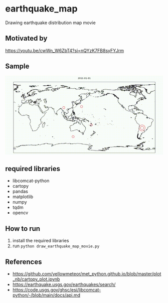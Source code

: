 # earthquake_map
Drawing earthquake distribution map movie

## Motivated by
https://youtu.be/cwWn_W6ZbT4?si=nQYzK7FB8syFYJrm

## Sample
![sample.gif](https://github.com/takakiba/earthquake_map/blob/main/sample.gif)

## required libraries
- libcomcat-python
- cartopy
- pandas
- matplotlib
- numpy
- tqdm
- opencv

## How to run
1. install the required libraries
2. run `python draw_earthquake_map_movie.py`

## References
- https://github.com/yellowmeteor/met_python.github.io/blob/master/plot_nb/cartopy_plot.ipynb
- https://earthquake.usgs.gov/earthquakes/search/
- https://code.usgs.gov/ghsc/esi/libcomcat-python/-/blob/main/docs/api.md
